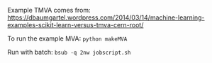Example TMVA comes from:
https://dbaumgartel.wordpress.com/2014/03/14/machine-learning-examples-scikit-learn-versus-tmva-cern-root/

To run the example MVA: 
`python makeMVA`

Run with batch:
`bsub -q 2nw jobscript.sh`

